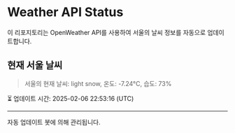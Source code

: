 
# Weather API Status

이 리포지토리는 OpenWeather API를 사용하여 서울의 날씨 정보를 자동으로 업데이트합니다.

## 현재 서울 날씨
> 서울의 현재 날씨: light snow, 온도: -7.24°C, 습도: 73%

⏳ 업데이트 시간: 2025-02-06 22:53:16 (UTC)

---
자동 업데이트 봇에 의해 관리됩니다.
